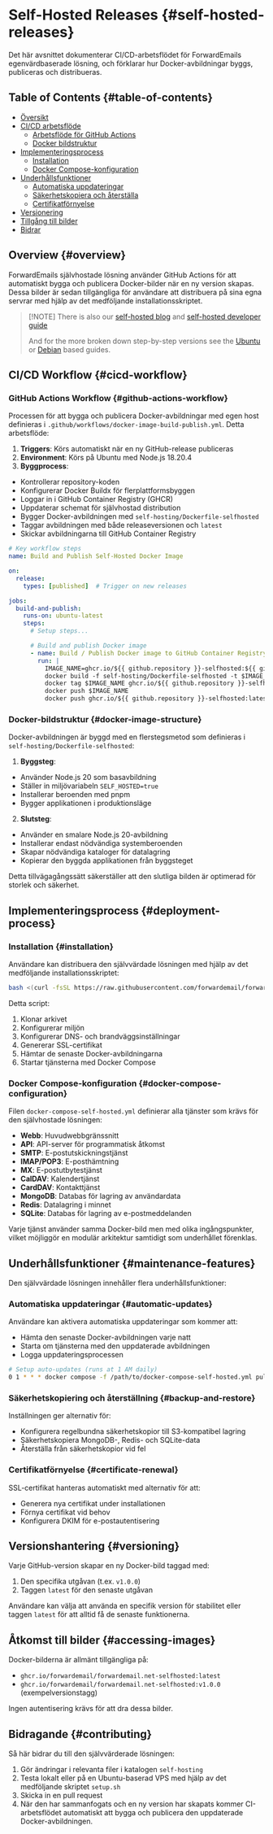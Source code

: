 # Self-Hosted Releases {#self-hosted-releases}

Det här avsnittet dokumenterar CI/CD-arbetsflödet för ForwardEmails egenvärdbaserade lösning, och förklarar hur Docker-avbildningar byggs, publiceras och distribueras.

## Table of Contents {#table-of-contents}

* [Översikt](#overview)
* [CI/CD arbetsflöde](#cicd-workflow)
  * [Arbetsflöde för GitHub Actions](#github-actions-workflow)
  * [Docker bildstruktur](#docker-image-structure)
* [Implementeringsprocess](#deployment-process)
  * [Installation](#installation)
  * [Docker Compose-konfiguration](#docker-compose-configuration)
* [Underhållsfunktioner](#maintenance-features)
  * [Automatiska uppdateringar](#automatic-updates)
  * [Säkerhetskopiera och återställa](#backup-and-restore)
  * [Certifikatförnyelse](#certificate-renewal)
* [Versionering](#versioning)
* [Tillgång till bilder](#accessing-images)
* [Bidrar](#contributing)

## Overview {#overview}

ForwardEmails självhostade lösning använder GitHub Actions för att automatiskt bygga och publicera Docker-bilder när en ny version skapas. Dessa bilder är sedan tillgängliga för användare att distribuera på sina egna servrar med hjälp av det medföljande installationsskriptet.

> \[!NOTE]
> There is also our [self-hosted blog](https://forwardemail.net/blog/docs/self-hosted-solution) and [self-hosted developer guide](https://forwardemail.net/self-hosted)
>
> And for the more broken down step-by-step versions see the [Ubuntu](https://forwardemail.net/guides/selfhosted-on-ubuntu) or [Debian](https://forwardemail.net/guides/selfhosted-on-debian) based guides.

## CI/CD Workflow {#cicd-workflow}

### GitHub Actions Workflow {#github-actions-workflow}

Processen för att bygga och publicera Docker-avbildningar med egen host definieras i `.github/workflows/docker-image-build-publish.yml`. Detta arbetsflöde:

1. **Triggers**: Körs automatiskt när en ny GitHub-release publiceras
2. **Environment**: Körs på Ubuntu med Node.js 18.20.4
3. **Byggprocess**:
* Kontrollerar repository-koden
* Konfigurerar Docker Buildx för flerplattformsbyggen
* Loggar in i GitHub Container Registry (GHCR)
* Uppdaterar schemat för självhostad distribution
* Bygger Docker-avbildningen med `self-hosting/Dockerfile-selfhosted`
* Taggar avbildningen med både releaseversionen och `latest`
* Skickar avbildningarna till GitHub Container Registry

```yaml
# Key workflow steps
name: Build and Publish Self-Hosted Docker Image

on:
  release:
    types: [published]  # Trigger on new releases

jobs:
  build-and-publish:
    runs-on: ubuntu-latest
    steps:
      # Setup steps...

      # Build and publish Docker image
      - name: Build / Publish Docker image to GitHub Container Registry
        run: |
          IMAGE_NAME=ghcr.io/${{ github.repository }}-selfhosted:${{ github.ref_name }}
          docker build -f self-hosting/Dockerfile-selfhosted -t $IMAGE_NAME .
          docker tag $IMAGE_NAME ghcr.io/${{ github.repository }}-selfhosted:latest
          docker push $IMAGE_NAME
          docker push ghcr.io/${{ github.repository }}-selfhosted:latest
```

### Docker-bildstruktur {#docker-image-structure}

Docker-avbildningen är byggd med en flerstegsmetod som definieras i `self-hosting/Dockerfile-selfhosted`:

1. **Byggsteg**:
* Använder Node.js 20 som basavbildning
* Ställer in miljövariabeln `SELF_HOSTED=true`
* Installerar beroenden med pnpm
* Bygger applikationen i produktionsläge

2. **Slutsteg**:
* Använder en smalare Node.js 20-avbildning
* Installerar endast nödvändiga systemberoenden
* Skapar nödvändiga kataloger för datalagring
* Kopierar den byggda applikationen från byggsteget

Detta tillvägagångssätt säkerställer att den slutliga bilden är optimerad för storlek och säkerhet.

## Implementeringsprocess {#deployment-process}

### Installation {#installation}

Användare kan distribuera den självvärdade lösningen med hjälp av det medföljande installationsskriptet:

```bash
bash <(curl -fsSL https://raw.githubusercontent.com/forwardemail/forwardemail.net/refs/heads/master/self-hosting/setup.sh)
```

Detta script:

1. Klonar arkivet
2. Konfigurerar miljön
3. Konfigurerar DNS- och brandväggsinställningar
4. Genererar SSL-certifikat
5. Hämtar de senaste Docker-avbildningarna
6. Startar tjänsterna med Docker Compose

### Docker Compose-konfiguration {#docker-compose-configuration}

Filen `docker-compose-self-hosted.yml` definierar alla tjänster som krävs för den självhostade lösningen:

* **Webb**: Huvudwebbgränssnitt
* **API**: API-server för programmatisk åtkomst
* **SMTP**: E-postutskickningstjänst
* **IMAP/POP3**: E-posthämtning
* **MX**: E-postutbytestjänst
* **CalDAV**: Kalendertjänst
* **CardDAV**: Kontakttjänst
* **MongoDB**: Databas för lagring av användardata
* **Redis**: Datalagring i minnet
* **SQLite**: Databas för lagring av e-postmeddelanden

Varje tjänst använder samma Docker-bild men med olika ingångspunkter, vilket möjliggör en modulär arkitektur samtidigt som underhållet förenklas.

## Underhållsfunktioner {#maintenance-features}

Den självvärdade lösningen innehåller flera underhållsfunktioner:

### Automatiska uppdateringar {#automatic-updates}

Användare kan aktivera automatiska uppdateringar som kommer att:

* Hämta den senaste Docker-avbildningen varje natt
* Starta om tjänsterna med den uppdaterade avbildningen
* Logga uppdateringsprocessen

```bash
# Setup auto-updates (runs at 1 AM daily)
0 1 * * * docker compose -f /path/to/docker-compose-self-hosted.yml pull && docker compose -f /path/to/docker-compose-self-hosted.yml up -d >> /var/log/autoupdate.log 2>&1
```

### Säkerhetskopiering och återställning {#backup-and-restore}

Inställningen ger alternativ för:

* Konfigurera regelbundna säkerhetskopior till S3-kompatibel lagring
* Säkerhetskopiera MongoDB-, Redis- och SQLite-data
* Återställa från säkerhetskopior vid fel

### Certifikatförnyelse {#certificate-renewal}

SSL-certifikat hanteras automatiskt med alternativ för att:

* Generera nya certifikat under installationen
* Förnya certifikat vid behov
* Konfigurera DKIM för e-postautentisering

## Versionshantering {#versioning}

Varje GitHub-version skapar en ny Docker-bild taggad med:

1. Den specifika utgåvan (t.ex. `v1.0.0`)
2. Taggen `latest` för den senaste utgåvan

Användare kan välja att använda en specifik version för stabilitet eller taggen `latest` för att alltid få de senaste funktionerna.

## Åtkomst till bilder {#accessing-images}

Docker-bilderna är allmänt tillgängliga på:

* `ghcr.io/forwardemail/forwardemail.net-selfhosted:latest`
* `ghcr.io/forwardemail/forwardemail.net-selfhosted:v1.0.0` (exempelversionstagg)

Ingen autentisering krävs för att dra dessa bilder.

## Bidragande {#contributing}

Så här bidrar du till den självvärderade lösningen:

1. Gör ändringar i relevanta filer i katalogen `self-hosting`
2. Testa lokalt eller på en Ubuntu-baserad VPS med hjälp av det medföljande skriptet `setup.sh`
3. Skicka in en pull request
4. När den har sammanfogats och en ny version har skapats kommer CI-arbetsflödet automatiskt att bygga och publicera den uppdaterade Docker-avbildningen.